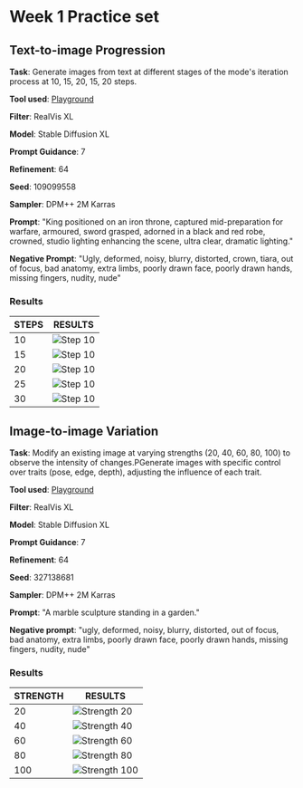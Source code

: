 # Week 1 Practice set

## Text-to-image Progression

**Task**: Generate images from text at different stages of the mode's iteration process at 10, 15, 20, 15, 20 steps.

**Tool used**: [Playground](https://playground.com/)

**Filter**: RealVis XL

**Model**: Stable Diffusion XL

**Prompt Guidance**: 7

**Refinement**: 64

**Seed**: 109099558

**Sampler**: DPM++ 2M Karras

**Prompt**: "King positioned on an iron throne, captured mid-preparation for warfare, armoured, sword grasped, adorned in a black and red robe, crowned, studio lighting enhancing the scene, ultra clear, dramatic lighting."

**Negative Prompt**: "Ugly, deformed, noisy, blurry, distorted, crown, tiara, out of focus, bad anatomy, extra limbs, poorly drawn face, poorly drawn hands, missing fingers, nudity, nude"

### Results

| STEPS | RESULTS                  |
| ----- | ------------------------ |
| 10    | ![Step 10](step-10.jpeg) |
| 15    | ![Step 10](step-15.jpeg) |
| 20    | ![Step 10](step-20.jpeg) |
| 25    | ![Step 10](step-25.jpeg) |
| 30    | ![Step 10](step-30.jpeg) |

## Image-to-image Variation

**Task**: Modify an existing image at varying strengths (20, 40, 60, 80, 100) to observe the intensity of changes.PGenerate images with specific control over traits (pose, edge, depth), adjusting the influence of each trait.

**Tool used**: [Playground](https://playground.com/)

**Filter**: RealVis XL

**Model**: Stable Diffusion XL

**Prompt Guidance**: 7

**Refinement**: 64

**Seed**: 327138681

**Sampler**: DPM++ 2M Karras

**Prompt**: "A marble sculpture standing in a garden."

**Negative prompt**: "ugly, deformed, noisy, blurry, distorted, out of focus, bad anatomy, extra limbs, poorly drawn face, poorly drawn hands, missing fingers, nudity, nude"

### Results

| STRENGTH | RESULTS                           |
| -------- | --------------------------------- |
| 20       | ![Strength 20](strength-20.png)   |
| 40       | ![Strength 40](strength-40.png)   |
| 60       | ![Strength 60](strength-60.png)   |
| 80       | ![Strength 80](strength-80.png)   |
| 100      | ![Strength 100](strength-100.png) |
